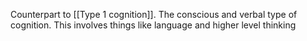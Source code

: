 Counterpart to [[Type 1 cognition]]. The conscious and verbal type of cognition. This involves things like language and higher level thinking